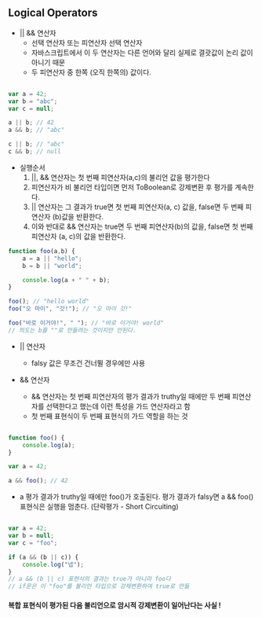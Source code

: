 ## Logical Operators

- || && 연산자
  - 선택 연산자 또는 피연산자 선택 연산자
  - 자바스크립트에서 이 두 연산자는 다른 언어와 달리 실제로 결괏값이 논리 값이 아니기 때문
  - 두 피연산자 중 한쪽 (오직 한쪽의) 값이다.

```Javascript

var a = 42;
var b = "abc";
var c = null;

a || b; // 42
a && b; // "abc"

c || b; // "abc"
c && b; // null

```

- 실행순서
  1. ||, && 연산자는 첫 번째 피연산자(a,c)의 불리언 값을 평가한다
  2. 피연산자가 비 불리언 타입이면 먼저 ToBoolean로 강제변환 후 평가를 계속한다.
  3. || 연산자는 그 결과가 true면 첫 번째 피연산자(a, c) 값을, false면 두 번째 피연산자 (b)값을 반환한다.
  4. 이와 반대로 && 연산자는 true면 두 번째 피연산자(b)의 값을, false면 첫 번째 피연산자 (a, c)의 값을 반환한다.

```Javascript
function foo(a,b) {
    a = a || "hello";
    b = b || "world";

    console.log(a + " " + b);
}

foo(); // "hello world"
foo("오 마이", "갓!"); // "오 마이 갓!"

foo("바로 이거야!", " "); // "바로 이거야! world"
// 의도는 b를 ""로 만들려는 것이지만 안된다.
```

- || 연산자

  - falsy 값은 무조건 건너뛸 경우에만 사용

- && 연산자
  - && 연산자는 첫 번째 피연산자의 평가 결과가 truthy일 때에만 두 번째 피연산자를 선택한다고 했는데 이런 특성을 가드 연산자라고 함
  - 첫 번째 표현식이 두 번째 표현식의 가드 역할을 하는 것

```Javascript

function foo() {
    console.log(a);
}

var a = 42;

a && foo(); // 42
```

- a 평가 결과가 truthy일 때에만 foo()가 호출된다. 평가 결과가 falsy면 a && foo() 표현식은 실행을 멈춘다. (단락평가 - Short Circuiting)

```Javascript

var a = 42;
var b = null;
var c = "foo";

if (a && (b || c)) {
    console.log("넵");
}
// a && (b || c) 표현식의 결과는 true가 아니라 foo다
// if문은 이 "foo"를 불리언 타입으로 강제변환하여 true로 만듦
```

#### 복합 표현식이 평가된 다음 불리언으로 암시적 강제변환이 일어난다는 사실 !
